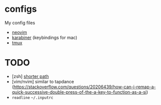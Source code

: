 # configs
My config files

- [neovim](https://neovim.io/)
- [karabiner](https://karabiner-elements.pqrs.org/) (keybindings for mac)
- [tmux](https://github.com/tmux/tmux/wiki)

# TODO
- [zsh] [shorter path](https://stackoverflow.com/questions/3497885/code-challenge-bash-prompt-path-shortener)
- [vim/nvim] similar to tapdance (https://stackoverflow.com/questions/20206439/how-can-i-remap-a-quick-successive-double-press-of-the-a-key-to-function-as-a-si)
- `readline` `~/.inputrc`

